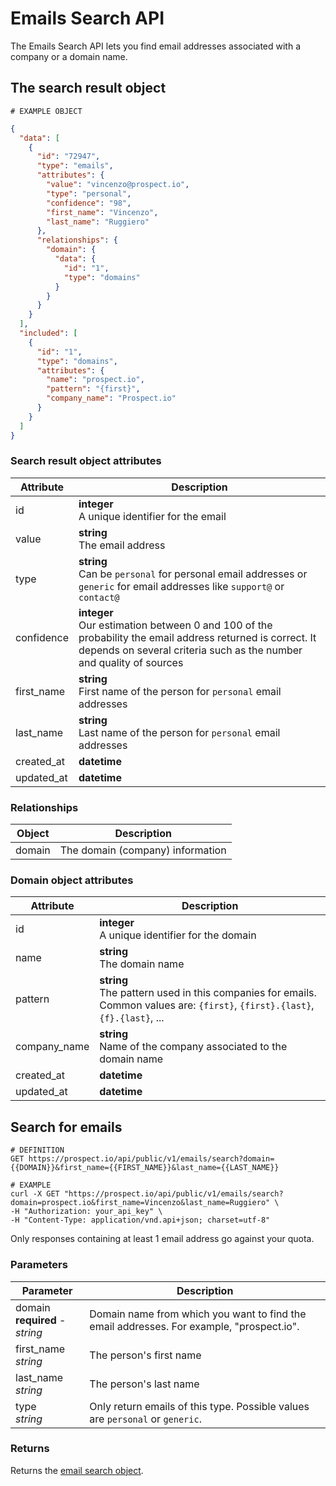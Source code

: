 # Emails Search API
The Emails Search API lets you find email addresses associated with a company or a domain name.

## The search result object
```
# EXAMPLE OBJECT
```

```json
{
  "data": [
    {
      "id": "72947",
      "type": "emails",
      "attributes": {
        "value": "vincenzo@prospect.io",
        "type": "personal",
        "confidence": "98",
        "first_name": "Vincenzo",
        "last_name": "Ruggiero"
      },
      "relationships": {
        "domain": {
          "data": {
            "id": "1",
            "type": "domains"
          }
        }
      }
    }
  ],
  "included": [
    {
      "id": "1",
      "type": "domains",
      "attributes": {
        "name": "prospect.io",
        "pattern": "{first}",
        "company_name": "Prospect.io"
      }
    }
  ]
}
```

### Search result object attributes
Attribute | Description
--------- | -----------
id | **integer** <br />A unique identifier for the email
value | **string** <br />The email address
type | **string** <br />Can be `personal` for personal email addresses or `generic` for email addresses like `support@` or `contact@`
confidence | **integer** <br />Our estimation between 0 and 100 of the probability the email address returned is correct. It depends on several criteria such as the number and quality of sources
first_name | **string** <br />First name of the person for `personal` email addresses
last_name | **string** <br />Last name of the person for `personal` email addresses
created_at | **datetime**
updated_at | **datetime**

### Relationships
Object | Description
--------- | -----------
domain | The domain (company) information

### Domain object attributes
Attribute | Description
--------- | -----------
id | **integer** <br />A unique identifier for the domain
name | **string** <br />The domain name
pattern | **string** <br />The pattern used in this companies for emails. Common values are: `{first}`, `{first}.{last}`, `{f}.{last}`, ...
company_name | **string** <br />Name of the company associated to the domain name
created_at | **datetime**
updated_at | **datetime**

## Search for emails
```shell
# DEFINITION
GET https://prospect.io/api/public/v1/emails/search?domain={{DOMAIN}}&first_name={{FIRST_NAME}}&last_name={{LAST_NAME}}

# EXAMPLE
curl -X GET "https://prospect.io/api/public/v1/emails/search?domain=prospect.io&first_name=Vincenzo&last_name=Ruggiero" \
-H "Authorization: your_api_key" \
-H "Content-Type: application/vnd.api+json; charset=utf-8"
```

Only responses containing at least 1 email address go against your quota.

### Parameters
Parameter | Description
--------- | -----------
domain<br />**required** - *string* | Domain name from which you want to find the email addresses. For example, "prospect.io".
first_name<br />*string* | The person's first name
last_name<br />*string* | The person's last name
type<br />*string* | Only return emails of this type. Possible values are `personal` or `generic`.

### Returns
Returns the [email search object](#the-email-search-object).
